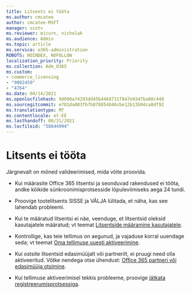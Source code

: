 ```yaml
---
title: Litsents ei tööta
ms.author: cmcatee
author: cmcatee-MSFT
manager: scotv
ms.reviewer: micurn, nicholak
ms.audience: Admin
ms.topic: article
ms.service: o365-administration
ROBOTS: NOINDEX, NOFOLLOW
localization_priority: Priority
ms.collection: Adm_O365
ms.custom:
- commerce_licensing
- "9002459"
- "4764"
ms.date: 04/14/2021
ms.openlocfilehash: 9d090a74293dd45b4468731f847e9347ba00c440
ms.sourcegitcommit: e781da003fb7b878854846cbe12b13b9dca8df92
ms.translationtype: MT
ms.contentlocale: et-EE
ms.lasthandoff: 08/31/2021
ms.locfileid: "58844994"
---
```

# <a name="license-not-working"></a>Litsents ei tööta

Järgnevalt on mõned valideerimised, mida võite proovida.

- Kui määrasite Office 365 litsentsi ja seonduvad rakendused ei tööta, andke kõikide sünkroonimisprotsesside lõpuleviimiseks aega 24 tundi. 

- Proovige tootelitsents SISSE ja VÄLJA lülitada, et näha, kas see lahendab probleemi. 

- Kui te määratud litsentsi ei näe, veenduge, et litsentsid oleksid kasutajatele määratud; vt teemat [Litsentside määramine kasutajatele](https://docs.microsoft.com/microsoft-365/admin/manage/assign-licenses-to-users?view=o365-worldwide).

- Kontrollige, kas teie tellimus on aegunud, ja vajaduse korral uuendage seda; vt teemat [Oma tellimuse uuesti aktiveerimine](https://docs.microsoft.com/alchemyinsights/reactivate-your-subscription). 

- Kui ostsite litsentsid edasimüüjalt või partnerilt, ei pruugi need olla aktiveeritud. Võtke nendega otse ühendust: [Office 365 partneri või edasimüüja otsimine](https://docs.microsoft.com//microsoft-365/admin/manage/find-your-partner-or-reseller).

- Kui tellimuse aktiveerimisel tekkis probleeme, proovige [jätkata registreerumisprotsessiga](https://go.microsoft.com/fwlink/?linkid=2126800).
